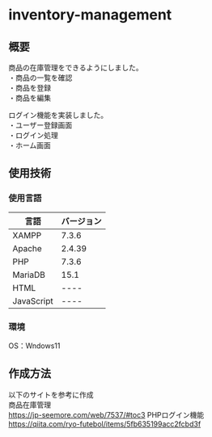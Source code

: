 # inventory-management

## 概要<br>
商品の在庫管理をできるようにしました。<br>
・商品の一覧を確認<br>
・商品を登録<br>
・商品を編集<br>

ログイン機能を実装しました。<br>
・ユーザー登録画面<br>
・ログイン処理<br>
・ホーム画面

## 使用技術<br>
### 使用言語
 
| 言語  | バージョン |
| ------------- | ------------- |
| XAMPP  | 7.3.6  |
| Apache  | 2.4.39  |
| PHP  | 7.3.6  |
| MariaDB  | 15.1  |
| HTML  | ----  |
| JavaScript  | ----  |

### 環境<br>
OS：Wndows11

## 作成方法<br>
以下のサイトを参考に作成<br>
商品在庫管理<br>
https://jp-seemore.com/web/7537/#toc3
PHPログイン機能<br>
https://qiita.com/ryo-futebol/items/5fb635199acc2fcbd3f